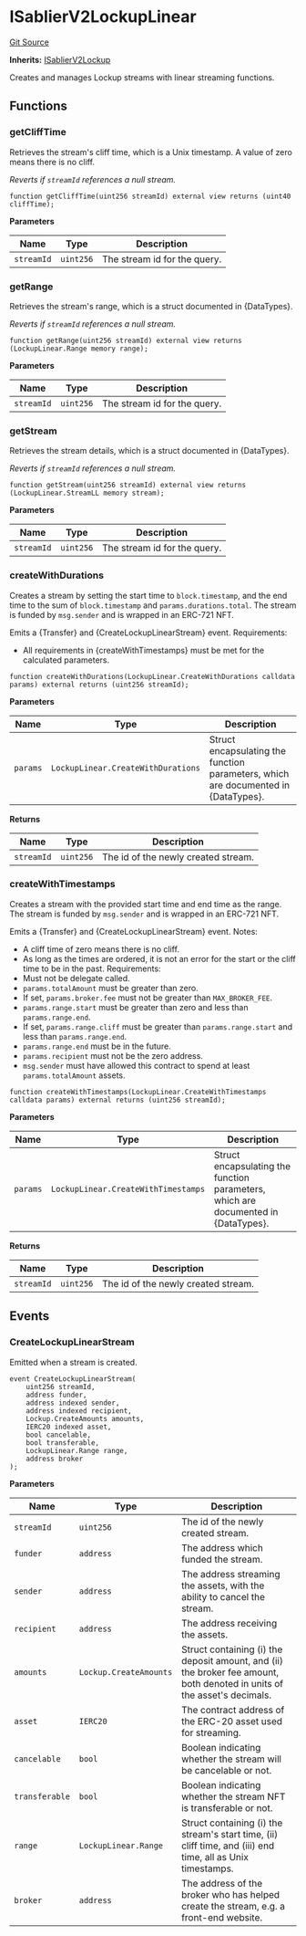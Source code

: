 # ISablierV2LockupLinear

[Git Source](https://github.com/sablier-labs/v2-core/blob/e080f20eafef0fc18049bcc77f1694db043860f1/src/interfaces/ISablierV2LockupLinear.sol)

**Inherits:** [ISablierV2Lockup](/docs/contracts/v2/reference/core/interfaces/interface.ISablierV2Lockup.md)

Creates and manages Lockup streams with linear streaming functions.

## Functions

### getCliffTime

Retrieves the stream's cliff time, which is a Unix timestamp. A value of zero means there is no cliff.

_Reverts if `streamId` references a null stream._

```solidity
function getCliffTime(uint256 streamId) external view returns (uint40 cliffTime);
```

**Parameters**

| Name       | Type      | Description                  |
| ---------- | --------- | ---------------------------- |
| `streamId` | `uint256` | The stream id for the query. |

### getRange

Retrieves the stream's range, which is a struct documented in {DataTypes}.

_Reverts if `streamId` references a null stream._

```solidity
function getRange(uint256 streamId) external view returns (LockupLinear.Range memory range);
```

**Parameters**

| Name       | Type      | Description                  |
| ---------- | --------- | ---------------------------- |
| `streamId` | `uint256` | The stream id for the query. |

### getStream

Retrieves the stream details, which is a struct documented in {DataTypes}.

_Reverts if `streamId` references a null stream._

```solidity
function getStream(uint256 streamId) external view returns (LockupLinear.StreamLL memory stream);
```

**Parameters**

| Name       | Type      | Description                  |
| ---------- | --------- | ---------------------------- |
| `streamId` | `uint256` | The stream id for the query. |

### createWithDurations

Creates a stream by setting the start time to `block.timestamp`, and the end time to the sum of `block.timestamp` and
`params.durations.total`. The stream is funded by `msg.sender` and is wrapped in an ERC-721 NFT.

Emits a {Transfer} and {CreateLockupLinearStream} event. Requirements:

- All requirements in {createWithTimestamps} must be met for the calculated parameters.

```solidity
function createWithDurations(LockupLinear.CreateWithDurations calldata params) external returns (uint256 streamId);
```

**Parameters**

| Name     | Type                               | Description                                                                        |
| -------- | ---------------------------------- | ---------------------------------------------------------------------------------- |
| `params` | `LockupLinear.CreateWithDurations` | Struct encapsulating the function parameters, which are documented in {DataTypes}. |

**Returns**

| Name       | Type      | Description                         |
| ---------- | --------- | ----------------------------------- |
| `streamId` | `uint256` | The id of the newly created stream. |

### createWithTimestamps

Creates a stream with the provided start time and end time as the range. The stream is funded by `msg.sender` and is
wrapped in an ERC-721 NFT.

Emits a {Transfer} and {CreateLockupLinearStream} event. Notes:

- A cliff time of zero means there is no cliff.
- As long as the times are ordered, it is not an error for the start or the cliff time to be in the past. Requirements:
- Must not be delegate called.
- `params.totalAmount` must be greater than zero.
- If set, `params.broker.fee` must not be greater than `MAX_BROKER_FEE`.
- `params.range.start` must be greater than zero and less than `params.range.end`.
- If set, `params.range.cliff` must be greater than `params.range.start` and less than `params.range.end`.
- `params.range.end` must be in the future.
- `params.recipient` must not be the zero address.
- `msg.sender` must have allowed this contract to spend at least `params.totalAmount` assets.

```solidity
function createWithTimestamps(LockupLinear.CreateWithTimestamps calldata params) external returns (uint256 streamId);
```

**Parameters**

| Name     | Type                                | Description                                                                        |
| -------- | ----------------------------------- | ---------------------------------------------------------------------------------- |
| `params` | `LockupLinear.CreateWithTimestamps` | Struct encapsulating the function parameters, which are documented in {DataTypes}. |

**Returns**

| Name       | Type      | Description                         |
| ---------- | --------- | ----------------------------------- |
| `streamId` | `uint256` | The id of the newly created stream. |

## Events

### CreateLockupLinearStream

Emitted when a stream is created.

```solidity
event CreateLockupLinearStream(
    uint256 streamId,
    address funder,
    address indexed sender,
    address indexed recipient,
    Lockup.CreateAmounts amounts,
    IERC20 indexed asset,
    bool cancelable,
    bool transferable,
    LockupLinear.Range range,
    address broker
);
```

**Parameters**

| Name           | Type                   | Description                                                                                                              |
| -------------- | ---------------------- | ------------------------------------------------------------------------------------------------------------------------ |
| `streamId`     | `uint256`              | The id of the newly created stream.                                                                                      |
| `funder`       | `address`              | The address which funded the stream.                                                                                     |
| `sender`       | `address`              | The address streaming the assets, with the ability to cancel the stream.                                                 |
| `recipient`    | `address`              | The address receiving the assets.                                                                                        |
| `amounts`      | `Lockup.CreateAmounts` | Struct containing (i) the deposit amount, and (ii) the broker fee amount, both denoted in units of the asset's decimals. |
| `asset`        | `IERC20`               | The contract address of the ERC-20 asset used for streaming.                                                             |
| `cancelable`   | `bool`                 | Boolean indicating whether the stream will be cancelable or not.                                                         |
| `transferable` | `bool`                 | Boolean indicating whether the stream NFT is transferable or not.                                                        |
| `range`        | `LockupLinear.Range`   | Struct containing (i) the stream's start time, (ii) cliff time, and (iii) end time, all as Unix timestamps.              |
| `broker`       | `address`              | The address of the broker who has helped create the stream, e.g. a front-end website.                                    |
